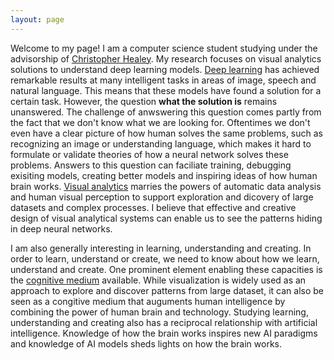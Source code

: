 ```yaml
---
layout: page
---
```


Welcome to my page! I am a computer science student studying under the advisorship of <a href="https://www.csc2.ncsu.edu/faculty/healey/">Christopher Healey</a>. My research focuses on visual analytics solutions to understand deep learning models. [Deep learning](https://www.nature.com/articles/nature14539) has achieved remarkable results at many intelligent tasks in areas of image, speech and natural language. This means that these models have found a solution for a certain task. However, the question **what the solution is** remains unanswered. The challenge of anwswering this question comes partly from the fact that we don't know what we are looking for. Oftentimes we don't even have a clear picture of how human solves the same problems, such as recognizing an image or understanding language, which makes it hard to formulate or validate theories of how a neural network solves these problems. Answers to this question can faciliate training, debugging exisiting models, creating better models and inspiring ideas of how human brain works. [Visual analytics](https://en.wikipedia.org/wiki/Visual_analytics) marries the powers of automatic data analysis and human visual perception to support exploration and dicovery of large datasets and complex processes. I believe that effective and creative design of visual analytical systems can enable us to see the patterns hiding in deep neural networks.

I am also generally interesting in learning, understanding and creating. In order to learn, understand or create, we need to know about how we learn, understand and create. One prominent element enabling these capacities is the [cognitive medium](http://cognitivemedium.com) available. While visualization is widely used as an approach to explore and discover patterns from large dataset, it can also be seen as a congitive medium that auguments human intelligence by combining the power of human brain and technology. Studying learning, understanding and creating also has a reciprocal relationship with artificial intelligence. Knowledge of how the brain works inspires new AI paradigms and knowledge of AI models sheds lights on how the brain works.
